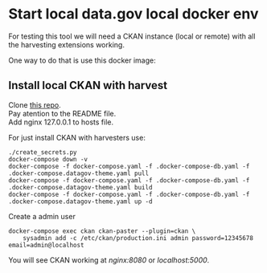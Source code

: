 # Start local data.gov local docker env

For testing this tool we will need a CKAN instance (local or remote) with all the harvesting extensions working.  

One way to do that is use this docker image:

## Install local CKAN with harvest

Clone [this repo](https://github.com/ViderumGlobal/ckan-cloud-docker).  
Pay atention to the README file.  
Add nginx 127.0.0.1 to hosts file.  

For just install CKAN with harvesters use:

``` 
./create_secrets.py
docker-compose down -v
docker-compose -f docker-compose.yaml -f .docker-compose-db.yaml -f .docker-compose.datagov-theme.yaml pull
docker-compose -f docker-compose.yaml -f .docker-compose-db.yaml -f .docker-compose.datagov-theme.yaml build
docker-compose -f docker-compose.yaml -f .docker-compose-db.yaml -f .docker-compose.datagov-theme.yaml up -d
``` 
Create a admin user
``` 
docker-compose exec ckan ckan-paster --plugin=ckan \
    sysadmin add -c /etc/ckan/production.ini admin password=12345678 email=admin@localhost
``` 

You will see CKAN working at _nginx:8080_ or _localhost:5000_.  
